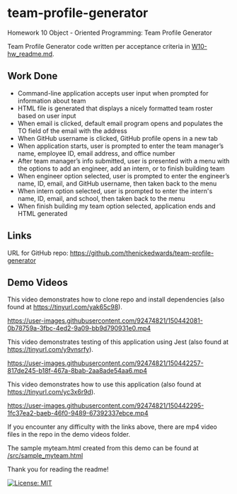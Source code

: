 # team-profile-generator
Homework 10 Object - Oriented Programming: Team Profile Generator

Team Profile Generator code written per acceptance criteria in [W10-hw_readme.md](W10-hw_readme.md).

## Work Done
* Command-line application accepts user input when prompted for information about team
* HTML file is generated that displays a nicely formatted team roster based on user input
* When email is clicked, default email program opens and populates the TO field of the email with the address
* When GitHub username is clicked, GitHub profile opens in a new tab
* When application starts, user is prompted to enter the team manager’s name, employee ID, email address, and office number
* After team manager’s info submitted, user is presented with a menu with the options to add an engineer, add an intern, or to finish building team
* When engineer option selected, user is prompted to enter the engineer’s name, ID, email, and GitHub username, then taken back to the menu
* When intern option selected, user is prompted to enter the intern's name, ID, email, and school, then taken back to the menu
* When finish building my team option selected, application ends and HTML generated

## Links
URL for GitHub repo: https://github.com/thenickedwards/team-profile-generator

## Demo Videos
This video demonstrates how to clone repo and install dependencies (also found at https://tinyurl.com/yak65c98).

https://user-images.githubusercontent.com/92474821/150442081-0b78759a-3fbc-4ed2-9a09-bb9d790931e0.mp4


This video demonstrates testing of this application using Jest (also found at https://tinyurl.com/y9vnsrfy).

https://user-images.githubusercontent.com/92474821/150442257-817de245-b18f-467a-8bab-2aa8ade54aa6.mp4


This video demonstrates how to use this application (also found at https://tinyurl.com/yc3x6r9d).

https://user-images.githubusercontent.com/92474821/150442295-1fc37ea2-baeb-46f0-9489-67392337ebce.mp4



If you encounter any difficulty with the links above, there are mp4 video files in the repo in the demo videos folder.

The sample myteam.html created from this demo can be found at [/src/sample_myteam.html](/src/sample_myteam.html)

Thank you for reading the readme!

[![License: MIT](https://img.shields.io/badge/License-MIT-blue.svg)](https://opensource.org/licenses/MIT)
